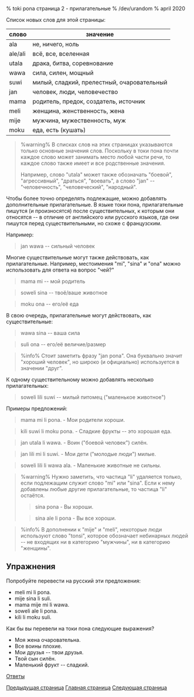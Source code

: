 % toki pona страница 2 - прилагательные
% /dev/urandom
% april 2020

Список новых слов для этой страницы:

| слово   | значение                         |
|---------|----------------------------------|
| ala     | не, ничего, ноль                 |
| ale/ali | всё, все, вселенная              |
| utala   | драка, битва, соревнование       |
| wawa    | сила, силен, мощный              |
| suwi    | милый, сладкий, прелестный, очаровательный   |
| jan     | человек, люди, человечество      |
| mama    | родитель, предок, создатель, источник |
| meli    | женщина, женственность, жена     |
| mije    | мужчина, мужественность, муж     |
| moku    | еда, есть (кушать)               |

> %warning%
> В списках слов на этих страницах указываются только основные значения слов.
> Поскольку в токи пона почти каждое слово может занимать место любой части
> речи, то каждое слово также имеет и все родственные значения.
>
> Например, слово "utala" может также обозначать "боевой", "агрессивный", "драться",
> "воевать", а слово "jan" -- "человечность", "человеческий", "народный".
>

Чтобы более точно определять подлежащие, можно добавлять дополнительные
прилагательные. В языке токи пона, прилагательные пишутся (и произносятся) после
существительных, к которым они относятся -- в отличие от английского или
русского языков, где они пишутся перед существительными, но схоже с французским.

Например:

> jan wawa -- сильный человек

Многие существительные могут также действовать, как прилагательные. Например,
местоимения "mi", "sina" и "ona" можно использовать для ответа на вопрос "чей?"

> mama mi -- мой родитель

> soweli sina -- твоё/ваше животное

> moku ona -- его/её еда

В свою очередь, прилагательные могут действовать, как существительные:

> wawa sina -- ваша сила

> suli ona -- его/её величие/размер

> %info%
> Стоит заметить фразу "jan pona". Она буквально значит "хороший человек", но
> широко (и официально) используется в значении "друг".

К одному существительному можно добавлять несколько прилагательных:

> soweli lili suwi -- милый питомец ("маленькое животное")

Примеры предложений:

> mama mi li pona. - Мои родители хороши.

> kili suwi li moku pona. - Сладкие фрукты -- это хорошая еда.

> jan utala li wawa. - Воин ("боевой человек") силён.

> jan lili mi li suwi. - Мои дети ("молодые люди") милые.

> soweli lili li wawa ala. - Маленькие животные не сильны.

> %warning%
> Нужно заметить, что частица "li" удаляется только, если подлежащим служит
> слово "mi" или "sina". Если к нему добавлены любые другие прилагательные, то
> частица "li" остаётся.
>
> > sina pona - Вы хороши.
>
> > sina ale li pona - Вы все хороши.
>

> %info%
> В дополнении к "mije" и "meli", некоторые люди используют слово
> "tonsi", которое обозначает небинарных людей -- не входящих ни в категорию
> "мужчины", ни в категорию "женщины".

## Упражнения

Попробуйте перевести на русский эти предложения:

* meli mi li pona.
* mije sina li suli.
* mama mije mi li wawa.
* soweli ale li pona.
* kili li moku suli.

Как бы вы перевели на токи пона следующие выражения?

* Моя жена очаровательна.
* Все воины плохие.
* Мои друзья -- твои друзья.
* Твой сын силён.
* Маленький фрукт -- сладкий.

[Ответы](ru_answers.html#p2)

[Предыдущая страница](ru_1.html) [Главная страница](ru_index.html) [Следующая
страница](ru_3.html)


